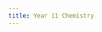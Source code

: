 ```yaml
---
title: Year 11 Chemistry
---
```

<style>
blue {
  color: darkblue;
}
red {
  color: red;
}
orange {
    color: orange;
}
purple {
    color: purple;
}
</style>